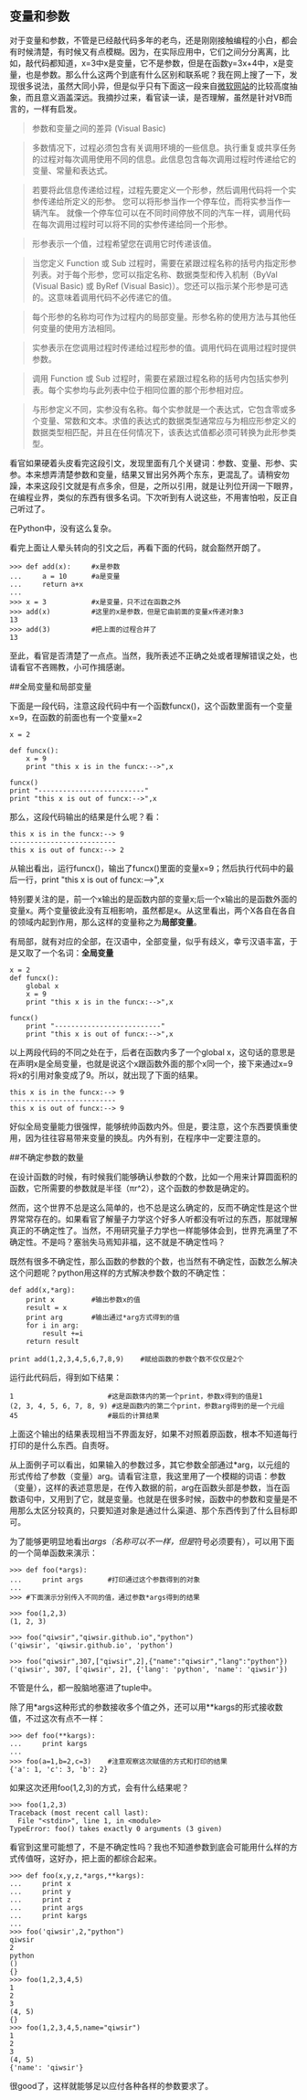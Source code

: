 ## 变量和参数

对于变量和参数，不管是已经敲代码多年的老鸟，还是刚刚接触编程的小白，都会有时候清楚，有时候又有点模糊。因为，在实际应用中，它们之间分分离离，比如，敲代码都知道，x=3中x是变量，它不是参数，但是在函数y=3x+4中，x是变量，也是参数。那么什么这两个到底有什么区别和联系呢？我在网上搜了一下，发现很多说法，虽然大同小异，但是似乎只有下面这一段来自[微软网站](http://msdn.microsoft.com/zh-cn/library/9kewt1b3.aspx)的比较高度抽象，而且意义涵盖深远。我摘抄过来，看官读一读，是否理解，虽然是针对VB而言的，一样有启发。

>参数和变量之间的差异 (Visual Basic)

>多数情况下，过程必须包含有关调用环境的一些信息。执行重复或共享任务的过程对每次调用使用不同的信息。此信息包含每次调用过程时传递给它的变量、常量和表达式。

>若要将此信息传递给过程，过程先要定义一个形参，然后调用代码将一个实参传递给所定义的形参。 您可以将形参当作一个停车位，而将实参当作一辆汽车。 就像一个停车位可以在不同时间停放不同的汽车一样，调用代码在每次调用过程时可以将不同的实参传递给同一个形参。

>形参表示一个值，过程希望您在调用它时传递该值。

>当您定义 Function 或 Sub 过程时，需要在紧跟过程名称的括号内指定形参列表。对于每个形参，您可以指定名称、数据类型和传入机制（ByVal (Visual Basic) 或 ByRef (Visual Basic)）。您还可以指示某个形参是可选的。这意味着调用代码不必传递它的值。

>每个形参的名称均可作为过程内的局部变量。形参名称的使用方法与其他任何变量的使用方法相同。

>实参表示在您调用过程时传递给过程形参的值。调用代码在调用过程时提供参数。

>调用 Function 或 Sub 过程时，需要在紧跟过程名称的括号内包括实参列表。每个实参均与此列表中位于相同位置的那个形参相对应。

>与形参定义不同，实参没有名称。每个实参就是一个表达式，它包含零或多个变量、常数和文本。求值的表达式的数据类型通常应与为相应形参定义的数据类型相匹配，并且在任何情况下，该表达式值都必须可转换为此形参类型。

看官如果硬着头皮看完这段引文，发现里面有几个关键词：参数、变量、形参、实参。本来想弄清楚参数和变量，结果又冒出另外两个东东，更混乱了。请稍安勿躁，本来这段引文就是有点多余，但是，之所以引用，就是让列位开阔一下眼界，在编程业界，类似的东西有很多名词。下次听到有人说这些，不用害怕啦，反正自己听过了。

在Python中，没有这么复杂。

看完上面让人晕头转向的引文之后，再看下面的代码，就会豁然开朗了。

    >>> def add(x):     #x是参数
    ...     a = 10      #a是变量
    ...     return a+x
    ...
    >>> x = 3           #x是变量，只不过在函数之外
    >>> add(x)          #这里的x是参数，但是它由前面的变量x传递对象3
    13
    >>> add(3)          #把上面的过程合并了
    13

至此，看官是否清楚了一点点。当然，我所表述不正确之处或者理解错误之处，也请看官不吝赐教，小可作揖感谢。

##全局变量和局部变量

下面是一段代码，注意这段代码中有一个函数funcx()，这个函数里面有一个变量x=9，在函数的前面也有一个变量x=2

    x = 2

    def funcx():
        x = 9
        print "this x is in the funcx:-->",x

    funcx()
    print "--------------------------"
    print "this x is out of funcx:-->",x

那么，这段代码输出的结果是什么呢？看：

    this x is in the funcx:--> 9
    --------------------------
    this x is out of funcx:--> 2

从输出看出，运行funcx()，输出了funcx()里面的变量x=9；然后执行代码中的最后一行，print "this x is out of funcx:-->",x

特别要关注的是，前一个x输出的是函数内部的变量x;后一个x输出的是函数外面的变量x。两个变量彼此没有互相影响，虽然都是x。从这里看出，两个X各自在各自的领域内起到作用，那么这样的变量称之为**局部变量**。

有局部，就有对应的全部，在汉语中，全部变量，似乎有歧义，幸亏汉语丰富，于是又取了一个名词：**全局变量**

    x = 2
    def funcx():
        global x
        x = 9
        print "this x is in the funcx:-->",x

    funcx()
        print "--------------------------"
        print "this x is out of funcx:-->",x

以上两段代码的不同之处在于，后者在函数内多了一个global x，这句话的意思是在声明x是全局变量，也就是说这个x跟函数外面的那个x同一个，接下来通过x=9将x的引用对象变成了9。所以，就出现了下面的结果。

    this x is in the funcx:--> 9
    --------------------------
    this x is out of funcx:--> 9

好似全局变量能力很强悍，能够统帅函数内外。但是，要注意，这个东西要慎重使用，因为往往容易带来变量的换乱。内外有别，在程序中一定要注意的。

##不确定参数的数量

在设计函数的时候，有时候我们能够确认参数的个数，比如一个用来计算圆面积的函数，它所需要的参数就是半径（πr^2），这个函数的参数是确定的。

然而，这个世界不总是这么简单的，也不总是这么确定的，反而不确定性是这个世界常常存在的。如果看官了解量子力学这个好多人听都没有听过的东西，那就理解真正的不确定性了。当然，不用研究量子力学也一样能够体会到，世界充满里了不确定性。不是吗？塞翁失马焉知非福，这不就是不确定性吗？

既然有很多不确定性，那么函数的参数的个数，也当然有不确定性，函数怎么解决这个问题呢？python用这样的方式解决参数个数的不确定性：

	def add(x,*arg):
	    print x         #输出参数x的值
	    result = x
	    print arg       #输出通过*arg方式得到的值
	    for i in arg:
	        result +=i
	    return result

	print add(1,2,3,4,5,6,7,8,9)    #赋给函数的参数个数不仅仅是2个

运行此代码后，得到如下结果：

    1                       #这是函数体内的第一个print，参数x得到的值是1
    (2, 3, 4, 5, 6, 7, 8, 9) #这是函数内的第二个print，参数arg得到的是一个元组
    45                      #最后的计算结果

上面这个输出的结果表现相当不界面友好，如果不对照着原函数，根本不知道每行打印的是什么东西。自责呀。

从上面例子可以看出，如果输入的参数过多，其它参数全部通过*arg，以元组的形式传给了参数（变量）arg。请看官注意，我这里用了一个模糊的词语：参数（变量），这样的表述意思是，在传入数据的前，arg在函数头部是参数，当在函数语句中，又用到了它，就是变量。也就是在很多时候，函数中的参数和变量是不用那么太区分较真的，只要知道对象是通过什么渠道、那个东西传到了什么目标即可。

为了能够更明显地看出*args（名称可以不一样，但是*符号必须要有），可以用下面的一个简单函数来演示：

    >>> def foo(*args):
    ...     print args      #打印通过这个参数得到的对象
    ...
    >>> #下面演示分别传入不同的值，通过参数*args得到的结果

    >>> foo(1,2,3)
    (1, 2, 3)

    >>> foo("qiwsir","qiwsir.github.io","python")
    ('qiwsir', 'qiwsir.github.io', 'python')

    >>> foo("qiwsir",307,["qiwsir",2],{"name":"qiwsir","lang":"python"})
    ('qiwsir', 307, ['qiwsir', 2], {'lang': 'python', 'name': 'qiwsir'})

不管是什么，都一股脑地塞进了tuple中。

除了用*args这种形式的参数接收多个值之外，还可以用**kargs的形式接收数值，不过这次有点不一样：

    >>> def foo(**kargs):
    ...     print kargs
    ...
    >>> foo(a=1,b=2,c=3)    #注意观察这次赋值的方式和打印的结果
    {'a': 1, 'c': 3, 'b': 2}

如果这次还用foo(1,2,3)的方式，会有什么结果呢？

    >>> foo(1,2,3)
    Traceback (most recent call last):
      File "<stdin>", line 1, in <module>
    TypeError: foo() takes exactly 0 arguments (3 given)

看官到这里可能想了，不是不确定性吗？我也不知道参数到底会可能用什么样的方式传值呀，这好办，把上面的都综合起来。

    >>> def foo(x,y,z,*args,**kargs):
    ...     print x
    ...     print y
    ...     print z
    ...     print args
    ...     print kargs
    ...
    >>> foo('qiwsir',2,"python")
    qiwsir
    2
    python
    ()
    {}
    >>> foo(1,2,3,4,5)
    1
    2
    3
    (4, 5)
    {}
    >>> foo(1,2,3,4,5,name="qiwsir")
    1
    2
    3
    (4, 5)
    {'name': 'qiwsir'}

很good了，这样就能够足以应付各种各样的参数要求了。
